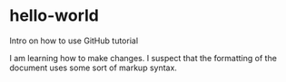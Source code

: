 # hello-world
Intro on how to use GitHub tutorial

I am learning how to make changes.  I suspect that the formatting of the document uses some sort of markup syntax.
